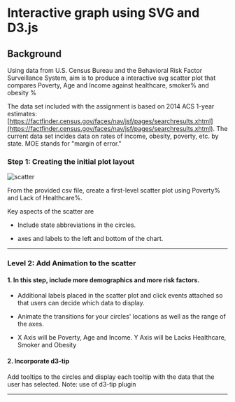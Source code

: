 # Interactive graph using SVG and D3.js

## Background

Using data from U.S. Census Bureau and the Behavioral Risk Factor Surveillance System, aim is to produce a interactive svg scatter plot that compares Poverty, Age and Income against healthcare, smoker% and obesity %

The data set included with the assignment is based on 2014 ACS 1-year estimates: [https://factfinder.census.gov/faces/nav/jsf/pages/searchresults.xhtml](https://factfinder.census.gov/faces/nav/jsf/pages/searchresults.xhtml). The current data set incldes data on rates of income, obesity, poverty, etc. by state. MOE stands for "margin of error."


### Step 1: Creating the initial plot layout

![scatter](DataVisualization_SVG/Images/scatter-initial.PNG)

From the provided csv file, create a first-level scatter plot using Poverty% and Lack of Healthcare%.

Key aspects of the scatter are
* Include state abbreviations in the circles.

* axes and labels to the left and bottom of the chart.
----

### Level 2: Add Animation to the scatter

#### 1. In this step, include more demographics and more risk factors. 
* Additional labels placed in the scatter plot and click events attached so that users can decide which data to display. 
* Animate the transitions for your circles' locations as well as the range of the axes. 

* X Axis will be Poverty, Age and Income. Y Axis will be Lacks Healthcare, Smoker and Obesity

#### 2. Incorporate d3-tip

 Add tooltips to the circles and display each tooltip with the data that the user has selected. Note: use of d3-tip plugin

- - -
